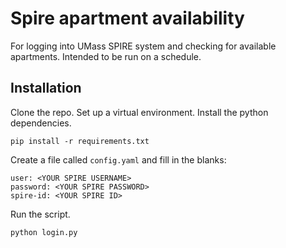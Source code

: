 # Spire apartment availability

For logging into UMass SPIRE system and checking for available apartments. Intended to be run on a schedule.

## Installation

Clone the repo. Set up a virtual environment. Install the python dependencies.

    pip install -r requirements.txt

Create a file called `config.yaml` and fill in the blanks:

    user: <YOUR SPIRE USERNAME>
    password: <YOUR SPIRE PASSWORD>
    spire-id: <YOUR SPIRE ID>

Run the script.

    python login.py
